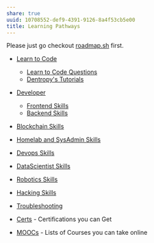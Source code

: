 ```yaml
---
share: true
uuid: 10708552-def9-4391-9126-8a4f53cb5e00
title: Learning Pathways
---
```

Please just go checkout [roadmap.sh](https://roadmap.sh/) first.

* [Learn to Code](/130694a5-2d87-49f7-bb8b-123bf5c320a4)
	* [Learn to Code Questions](/86917ba0-a64e-464a-bdb7-2e2fddd36ea4)
	* [Dentropy's Tutorials](/b554fe38-0be3-4e5e-a817-41077f5f6e69)
* [Developer](/c7cb7eda-c89b-4236-87db-0e262e9eb3e9)
	* [Frontend Skills](/49d29641-a004-464a-ba47-292ca23f4936)
	* [Backend Skills](/undefined)
* [Blockchain Skills](/undefined)
* [Homelab and SysAdmin Skills](/29d7fc31-bf16-4efb-90b2-58dae5c546e3)
* [Devops Skills](/47fd4d4b-d614-4a98-9720-fa3c0844589c)
* [DataScientist Skills](/53d0ac3e-45b7-4201-a8b0-49790eb235bc)
* [Robotics Skills](/3bfa50de-20f8-48a7-b6e4-12e2019b710e)
* [Hacking Skills](/652995f9-62b4-444c-be5e-04a8904a158e)
* [Troubleshooting](/3eb29f37-00b2-4ee4-8f12-8a82d55c1807)


* [Certs](/6e05a163-9616-4531-9ea9-1db196e8a6d0) - Certifications you can Get
* [MOOCs](/fc9ac1bc-fedc-4523-b3f8-ee49f692d500) - Lists of Courses you can take online